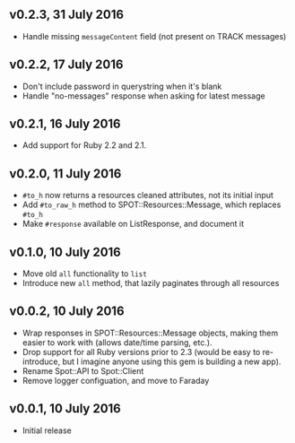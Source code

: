## v0.2.3, 31 July 2016

- Handle missing `messageContent` field (not present on TRACK messages)

## v0.2.2, 17 July 2016

- Don't include password in querystring when it's blank
- Handle "no-messages" response when asking for latest message

## v0.2.1, 16 July 2016

- Add support for Ruby 2.2 and 2.1.

## v0.2.0, 11 July 2016

- `#to_h` now returns a resources cleaned attributes, not its initial input
- Add `#to_raw_h` method to SPOT::Resources::Message, which replaces `#to_h`
- Make `#response` available on ListResponse, and document it

## v0.1.0, 10 July 2016

- Move old `all` functionality to `list`
- Introduce new `all` method, that lazily paginates through all resources

## v0.0.2, 10 July 2016

- Wrap responses in SPOT::Resources::Message objects, making them easier to work
  with (allows date/time parsing, etc.).
- Drop support for all Ruby versions prior to 2.3 (would be easy to
  re-introduce, but I imagine anyone using this gem is building a new app).
- Rename Spot::API to Spot::Client
- Remove logger configuation, and move to Faraday

## v0.0.1, 10 July 2016

- Initial release
